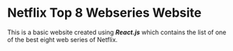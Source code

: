 # Netflix Top 8 Webseries Website

This is a basic website created using ***React.js*** which contains the list of one of the best eight web series of Netflix.


